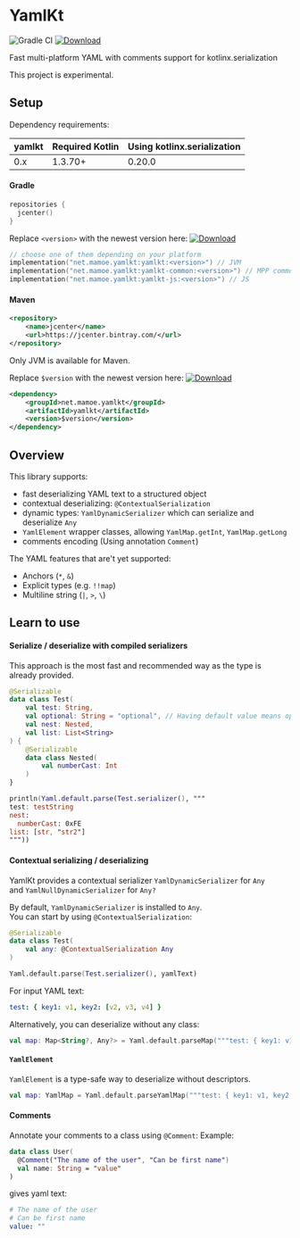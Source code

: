 # YamlKt
![Gradle CI](https://github.com/mamoe/yamlkt/workflows/Gradle%20CI/badge.svg?branch=master)
[![Download](https://api.bintray.com/packages/mamoe/yamlkt/yamlkt/images/download.svg)](https://bintray.com/mamoe/yamlkt/yamlkt/)

Fast multi-platform YAML with comments support for kotlinx.serialization

This project is experimental.

## Setup

Dependency requirements:

| yamlkt | Required Kotlin | Using kotlinx.serialization |
|:-------|:----------------|:-------------------------------|
| 0.x    | 1.3.70+          | 0.20.0                         |

#### Gradle

```kotlin
repositories {
  jcenter()
}
```

Replace `<version>` with the newest version here: [![Download](https://api.bintray.com/packages/mamoe/yamlkt/yamlkt/images/download.svg)](https://bintray.com/mamoe/yamlkt/yamlkt/)
```kotlin
// choose one of them depending on your platform
implementation("net.mamoe.yamlkt:yamlkt:<version>") // JVM
implementation("net.mamoe.yamlkt:yamlkt-common:<version>") // MPP common
implementation("net.mamoe.yamlkt:yamlkt-js:<version>") // JS
```


#### Maven

```xml
<repository>
    <name>jcenter</name>
    <url>https://jcenter.bintray.com/</url>
</repository>
```

Only JVM is available for Maven.

Replace `$version` with the newest version here: [![Download](https://api.bintray.com/packages/mamoe/yamlkt/yamlkt/images/download.svg)](https://bintray.com/mamoe/yamlkt/yamlkt/)
```xml
<dependency>
    <groupId>net.mamoe.yamlkt</groupId>
    <artifactId>yamlkt</artifactId>
    <version>$version</version>
</dependency>
```

## Overview
This library supports:
- fast deserializing YAML text to a structured object
- contextual deserializing: `@ContextualSerialization`
- dynamic types: `YamlDynamicSerializer` which can serialize and deserialize `Any`
- `YamlElement` wrapper classes, allowing `YamlMap.getInt`, `YamlMap.getLong`
- comments encoding (Using annotation `Comment`)

The YAML features that are't yet supported:
- Anchors (`*`, `&`)
- Explicit types (e.g. `!!map`)
- Multiline string (`|`, `>`, `\`)

## Learn to use

#### Serialize / deserialize with compiled serializers
This approach is the most fast and recommended way as the type is already provided.
```kotlin
@Serializable
data class Test(
    val test: String,
    val optional: String = "optional", // Having default value means optional
    val nest: Nested,
    val list: List<String>
) {
    @Serializable
    data class Nested(
        val numberCast: Int
    )
}

println(Yaml.default.parse(Test.serializer(), """
test: testString
nest: 
  numberCast: 0xFE
list: [str, "str2"]
"""))
```

#### Contextual serializing / deserializing
YamlKt provides a contextual serializer `YamlDynamicSerializer` for `Any`  
and `YamlNullDynamicSerializer` for `Any?`

By default, `YamlDynamicSerializer` is installed to `Any`.  
You can start by using `@ContextualSerialization`:
```kotlin
@Serializable
data class Test(
    val any: @ContextualSerialization Any
)

Yaml.default.parse(Test.serializer(), yamlText)
```
For input YAML text:
```yaml
test: { key1: v1, key2: [v2, v3, v4] }
```



Alternatively, you can deserialize without any class:
```kotlin
val map: Map<String?, Any?> = Yaml.default.parseMap("""test: { key1: v1, key2: [v2, v3, v4] }""")
```


#### `YamlElement`
`YamlElement` is a type-safe way to deserialize without descriptors.
```kotlin
val map: YamlMap = Yaml.default.parseYamlMap("""test: { key1: v1, key2: [v2, v3, v4] }""")
```

#### Comments
Annotate your comments to a class using `@Comment`:
Example:
```kotlin
data class User(
  @Comment("The name of the user", "Can be first name")
  val name: String = "value"
)
```
gives yaml text:
```yaml
# The name of the user
# Can be first name
value: ""
```
